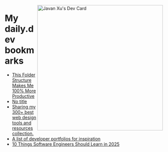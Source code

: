 
<a href="https://app.daily.dev/JavanXU"><img align="right" src="https://api.daily.dev/devcards/e45a150971844cd6959a94bb94e861ea.png?r=quw" width="400" alt="Javan Xu's Dev Card"/></a>

# My daily.dev bookmarks
<!-- daily.dev BOOKMARKS:START -->
- [This Folder Structure Makes Me 100% More Productive](https://app.daily.dev/posts/ZfaRUgPKm?utm_source=rss&utm_medium=bookmarks&utm_campaign=6ueXw3FRNQzpNtewCDbI6)
- [No title](https://app.daily.dev/posts/VPxFqRVgP?utm_source=rss&utm_medium=bookmarks&utm_campaign=6ueXw3FRNQzpNtewCDbI6)
- [Sharing my 300+ best web design tools and resources collection.](https://app.daily.dev/posts/h8twgAv4c?utm_source=rss&utm_medium=bookmarks&utm_campaign=6ueXw3FRNQzpNtewCDbI6)
- [A list of developer portfolios for inspiration](https://app.daily.dev/posts/HSkuRvpZN?utm_source=rss&utm_medium=bookmarks&utm_campaign=6ueXw3FRNQzpNtewCDbI6)
- [10 Things Software Engineers Should Learn in 2025](https://app.daily.dev/posts/yQTOPu3pK?utm_source=rss&utm_medium=bookmarks&utm_campaign=6ueXw3FRNQzpNtewCDbI6)
<!-- daily.dev BOOKMARKS:END -->
